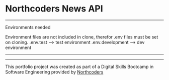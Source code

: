 # Northcoders News API
---

Environments needed

Environment files are not included in clone, therefor .env files must be set on cloning.
.env.test --> test environment 
.env.development --> dev environment

---



--- 

This portfolio project was created as part of a Digital Skills Bootcamp in Software Engineering provided by [Northcoders](https://northcoders.com/)
